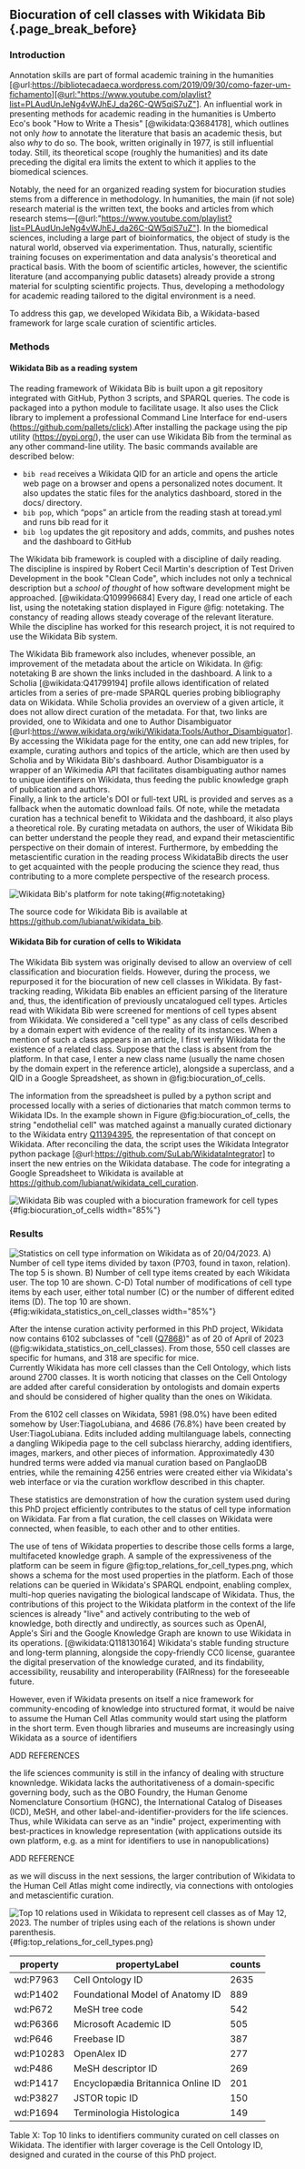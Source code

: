
## Biocuration of cell classes with Wikidata Bib  {.page_break_before}
### Introduction 

Annotation skills are part of formal academic training in the humanities  [@url:https://bibliotecadaeca.wordpress.com/2019/09/30/como-fazer-um-fichamento][@url:"https://www.youtube.com/playlist?list=PLAudUnJeNg4vWJhEJ_da26C-QW5qiS7uZ"]. 
An influential work in presenting methods for academic reading in the humanities is Umberto Eco's book "How to Write a Thesis" [@wikidata:Q3684178], which outlines not only _how_ to annotate the literature that basis an academic thesis, but also _why_ to do so. 
The book, written originally in 1977, is still influential today. 
Still, its theoretical scope (roughly the humanities) and its date preceding the digital era limits the extent to which it applies to the biomedical sciences. 

Notably, the need for an organized reading system for biocuration studies stems from a difference in methodology. 
In humanities, the main (if not sole) research material is the written text, the books and articles from which research stems—[@url:"https://www.youtube.com/playlist?list=PLAudUnJeNg4vWJhEJ_da26C-QW5qiS7uZ"].
In the biomedical sciences, including a large part of bioinformatics, the object of study is the natural world, observed via experimentation. 
Thus, naturally, scientific training focuses on experimentation and data analysis's theoretical and practical basis. 
With the boom of scientific articles, however, the scientific literature (and accompanying public datasets) already provide a strong material for sculpting scientific projects.
Thus, developing a methodology for academic reading tailored to the digital environment is a need. 

To address this gap, we developed  Wikidata Bib, a Wikidata-based framework for large scale curation of scientific articles. 

### Methods
#### Wikidata Bib as a reading system 

The reading framework of Wikidata Bib is built upon a git repository integrated with GitHub, Python 3 scripts, and SPARQL queries. The code is packaged into a python module to facilitate usage. It also uses the Click library to implement a professional Command Line Interface for end-users (https://github.com/pallets/click).After installing the package using the pip utility (https://pypi.org/), the user can use Wikidata Bib from the terminal as any other command-line utility. The basic commands available are described below:
 * `bib read` receives a Wikidata QID for an article and opens the article web page on a browser and opens a personalized notes document. It also updates the static files for the analytics dashboard, stored in the docs/ directory.
 * `bib pop`, which “pops” an article from the reading stash at toread.yml and runs bib read for it 
 * `bib log` updates the git repository and adds, commits, and pushes notes and the dashboard to GitHub

The Wikidata bib framework is coupled with a discipline of daily reading.
The discipline is inspired by Robert Cecil Martin's description of Test Driven Development in the book "Clean Code", which includes not only a technical description but a _school of thought_ of how software development might be approached.  [@wikidata:Q109996684]
Every day, I read one article of each list, using the notetaking station displayed in Figure @fig: notetaking.
The constancy of reading allows steady coverage of the relevant literature. 
While the discipline has worked for this research project, it is not required to use the Wikidata Bib system.


The Wikidata Bib framework also includes, whenever possible, an improvement of the metadata about the article on Wikidata. 
In @fig: notetaking B are shown the links included in the dashboard. 
A link to a Scholia [@wikidata:Q41799194] profile allows identification of related articles from a series of pre-made SPARQL queries probing bibliography data on Wikidata.
While Scholia provides an overview of a given article, it does not allow direct curation of the metadata.
For that, two links are provided, one to Wikidata and one to Author Disambiguator [@url:https://www.wikidata.org/wiki/Wikidata:Tools/Author_Disambiguator].
By accessing the Wikidata page for the entity, one can add new triples, for example, curating authors and topics of the article, which are then used by Scholia and by Wikidata Bib's dashboard. 
Author Disambiguator is a wrapper of an Wikimedia API that facilitates disambiguating author names to unique identifiers on Wikidata, thus feeding the public knowledge graph of publication and authors.  
Finally, a link to the article's DOI or full-text URL is provided and serves as a fallback when the automatic download fails. 
Of note, while the metadata curation has a technical benefit to Wikidata and the dashboard, it also plays a theoretical role. 
By curating metadata on authors, the user of Wikidata Bib can better understand the people they read, and expand their metascientific perspective on their domain of interest. 
Furthermore, by embedding the metascientific curation in the reading process WikidataBib directs the user to get acquainted with the people producing the science they read, thus contributing to a more complete perspective of the research process.

![Wikidata Bib's platform for note taking](https://raw.githubusercontent.com/lubianat/phd_figures/master/wikidata_bib/note_taking_station_annotated_with_links.png){#fig:notetaking}

The source code for Wikidata Bib is available at <https://github.com/lubianat/wikidata_bib>. 


#### Wikidata Bib for curation of cells to Wikidata

The Wikidata Bib system was originally devised to allow an overview of cell classification and biocuration fields. However, during the process, we repurposed it for the biocuration of new cell classes in Wikidata. By fast-tracking reading, Wikidata Bib enables an efficient parsing of the literature and, thus, the identification of previously uncatalogued cell types.
Articles read with Wikidata Bib were screened for mentions of cell types absent from Wikidata. We considered a "cell type" as any class of cells described by a domain expert with evidence of the reality of its instances. When a mention of such a class appears in an article, I first verify Wikidata for the existence of a related class. Suppose that the class is absent from the platform. In that case, I enter a new class name (usually the name chosen by the domain expert in the reference article), alongside a superclass, and a QID in a Google Spreadsheet, as shown in @fig:biocuration_of_cells.

The information from the spreadsheet is pulled by a python script and processed locally with a series of dictionaries that match common terms to Wikidata IDs. 
In the example shown in Figure @fig:biocuration_of_cells, the string "endothelial cell" was matched against a manually curated dictionary to the Wikidata entry [Q11394395](https://www.wikidata.org/wiki/Q11394395), the representation of that concept on Wikidata. 
After reconciling the data, the script uses the Wikidata Integrator python package [@url:https://github.com/SuLab/WikidataIntegrator] to insert the new entries on the Wikidata database. 
The code for integrating a Google Spreadsheet to Wikidata is available at <https://github.com/lubianat/wikidata_cell_curation>. 

![Wikidata Bib was coupled with a biocuration framework for cell types](https://raw.githubusercontent.com/lubianat/phd_figures/master/wikidata_bib/biocuration_of_cells.png){#fig:biocuration_of_cells width="85%"}

<!-- UPDATE THE STATISTICS 
Jupyter Notebook: https://colab.research.google.com/drive/1GvQXOs51_U8icdGMtKXMeLOXKM8pXWet
-->

### Results
![Statistics on cell type information on Wikidata as of 20/04/2023. A) Number of cell type items divided by taxon (P703, found in taxon, relation). The top 5 is shown. B) Number of cell type items created by each Wikidata user. The top 10 are shown. C-D) Total number of modifications of cell type items by each user, either total number (C) or the number of different edited items (D). The top 10 are shown.](https://raw.githubusercontent.com/lubianat/phd_figures/master/wikidata_cell_curation/statistics_20230420.png){#fig:wikidata_statistics_on_cell_classes width="85%"}

After the intense curation activity performed in this PhD project, Wikidata now contains 6102 subclasses of "cell ([Q7868](https://www.wikidata.org/wiki/Q7868))" as of 20 of April of 2023 (@fig:wikidata_statistics_on_cell_classes). 
From those, 550 cell classes are specific for humans, and 318 are specific for mice.  
Currently Wikidata has more cell classes than the Cell Ontology, which lists around 2700 classes. 
It is worth noticing that classes on the Cell Ontology are added after careful consideration by ontologists and domain experts and should be considered of higher quality than the ones on Wikidata. 

From the 6102 cell classes on Wikidata, 5981 (98.0%) have been edited somehow by User:TiagoLubiana, and 4686 (76.8%) have been created by User:TiagoLubiana. 
Edits included adding multilanguage labels, connecting a dangling Wikipedia page to the cell subclass hierarchy, adding identifiers, images, markers, and other pieces of information. 
Approximatedly 430 hundred terms were added via manual curation based on PanglaoDB entries, while the remaining 4256 entries were created either via Wikidata's web interface or via the curation workflow described in this chapter. 

These statistics are demonstration of how the curation system used during this PhD project efficiently contributes to the status of cell type information on Wikidata.
Far from a flat curation, the cell classes on Wikidata were connected, when feasible, to each other and to other entities. 

The use of tens of Wikidata properties to describe those cells forms a large, multifaceted knowledge graph.
A sample of the expressiveness of the platform can be seem in figure @fig:top_relations_for_cell_types.png, which shows a schema for the most used properties in the platform.
Each of those relations can be queried in Wikidata's SPARQL endpoint, enabling complex, multi-hop queries navigating the biological landscape of Wikidata.
Thus, the contributions of this project to the Wikidata platform in the context of the life sciences is already "live" and actively contributing to the web of knowledge, both directly and undirectly, as sources such as OpenAI, Apple's Siri and the Google Knowledge Graph are known to use Wikidata in its operations. [@wikidata:Q118130164]
Wikidata's stable funding structure and long-term planning, alongside the copy-friendly CC0 license, guarantee the digital preservation of the knowledge curated, and its findability, accessibility, reusability and interoperability (FAIRness) for the foreseeable future.

However, even if Wikidata presents on itself a nice framework for community-encoding of knowledge into structured format, it would be naive to assume the Human Cell Atlas community would start using the platform in the short term.
Even though libraries and museums are increasingly using Wikidata as a source of identifiers

ADD REFERENCES

the life sciences community is still in the infancy of dealing with structure knownledge. 
Wikidata lacks the authoritativeness of a domain-specific governing body, such as the OBO Foundry, the Human Genome Nomenclature Consortium (HGNC), the International Catalog of Diseases (ICD), MeSH, and other label-and-identifier-providers for the life sciences.
Thus, while Wikidata can serve as an "indie" project, experimenting with best-practices in knowledge representation (with applications outside its own platform, e.g. as a mint for identifiers to use in nanopublications)

ADD REFERENCE

as we will discuss in the next sessions, the larger contribution of Wikidata to the Human Cell Atlas might come indirectly, via connections with ontologies and metascientific curation. 

![Top 10 relations used in Wikidata to represent cell classes as of May 12, 2023. The number of triples using each of the relations is shown under parenthesis.](https://raw.githubusercontent.com/lubianat/phd_figures/master/wikidata_cell_curation/top_10_properties_20230512.png){#fig:top_relations_for_cell_types.png}

| property | propertyLabel                           | counts |
|----------|-----------------------------------------|--------|
| wd:P7963 | Cell Ontology ID                        | 2635   |
| wd:P1402 | Foundational Model of Anatomy ID         | 889    |
| wd:P672  | MeSH tree code                           | 542    |
| wd:P6366 | Microsoft Academic ID                    | 505    |
| wd:P646  | Freebase ID                              | 387    |
| wd:P10283| OpenAlex ID                              | 277    |
| wd:P486  | MeSH descriptor ID                       | 269    |
| wd:P1417 | Encyclopædia Britannica Online ID        | 201    |
| wd:P3827 | JSTOR topic ID                           | 150    |
| wd:P1694 | Terminologia Histologica                 | 149    |

Table X: Top 10 links to identifiers community curated on cell classes on Wikidata. The identifier with larger coverage  is the Cell Ontology ID, designed and curated in the course of this PhD project.

<!-- UPDATE THE STATISTICS -->

